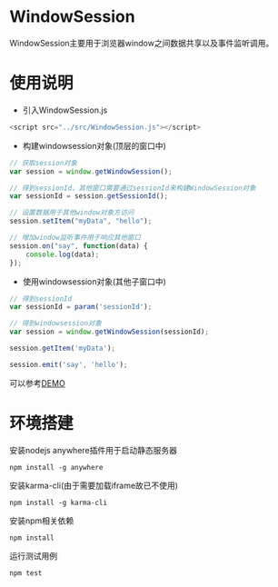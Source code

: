 # WindowSession
WindowSession主要用于浏览器window之间数据共享以及事件监听调用。

# 使用说明
- 引入WindowSession.js
```javascript
<script src="../src/WindowSession.js"></script>
```
- 构建windowsession对象(顶层的窗口中)
```javascript
// 获取session对象
var session = window.getWindowSession();

// 得到sessionId，其他窗口需要通过sessionId来构建WindowSession对象
var sessionId = session.getSessionId();

// 设置数据用于其他window对象方访问
session.setItem("myData", "hello");

// 增加window监听事件用于响应其他窗口
session.on("say", function(data) {
	console.log(data);
});

```
- 使用windowsession对象(其他子窗口中)
```javascript
// 得到sessionId
var sessionId = param('sessionId');

// 得到windowsession对象
var session = window.getWindowSession(sessionId);

session.getItem('myData');

session.emit('say', 'hello');

```
可以参考[DEMO](demo/main.html "DEMO")

# 环境搭建

安装nodejs anywhere插件用于启动静态服务器
```
npm install -g anywhere
```

安装karma-cli(由于需要加载iframe故已不使用)  
```
npm install -g karma-cli 
```

安装npm相关依赖  
```
npm install
```

运行测试用例
```
npm test
```

